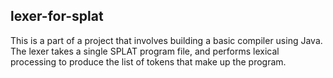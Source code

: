 ## lexer-for-splat
This is a part of a project that involves building a basic compiler using Java. The lexer takes a single SPLAT program file, and performs lexical processing to produce the list of tokens that make up the program.

